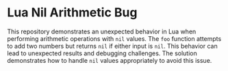 # Lua Nil Arithmetic Bug

This repository demonstrates an unexpected behavior in Lua when performing arithmetic operations with `nil` values.  The `foo` function attempts to add two numbers but returns `nil` if either input is `nil`. This behavior can lead to unexpected results and debugging challenges.  The solution demonstrates how to handle `nil` values appropriately to avoid this issue.